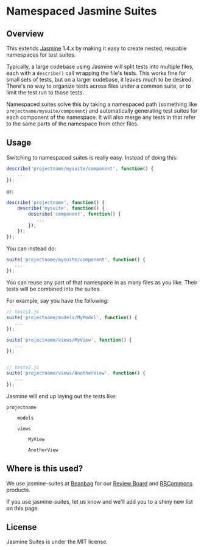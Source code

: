 Namespaced Jasmine Suites
=========================

Overview
--------

This extends [Jasmine](http://pivotal.github.io/jasmine/) 1.4.x by making it
easy to create nested, reusable namespaces for test suites.

Typically, a large codebase using Jasmine will split tests into multiple files,
each with a `describe()` call wrapping the file's tests. This works fine for
small sets of tests, but on a larger codebase, it leaves much to be desired.
There's no way to organize tests across files under a common suite, or to
limit the test run to those tests.

Namespaced suites solve this by taking a namespaced path (something like
`projectname/mysuite/component`) and automatically generating test suites for
each component of the namespace. It will also merge any tests in that
refer to the same parts of the namespace from other files.


Usage
-----

Switching to namespaced suites is really easy. Instead of doing this:

```javascript
describe('projectname/mysuite/component', function() {
    ...
});
```

or:

```javascript
describe('projectname', function() {
    describe('mysuite', function() {
        describe('component', function() {
           ...
        });
    });
});
```

You can instead do:

```javascript
suite('projectname/mysuite/component', function() {
   ...
});
```

You can reuse any part of that namespace in as many files as you like. Their
tests will be combined into the suites.

For example, say you have the following:

```javascript
// tests1.js
suite('projectname/models/MyModel', function() {
   ...
});

suite('projectname/views/MyView', function() {
   ...
});


// tests2.js
suite('projectname/views/AnotherView', function() {
   ...
});
```

Jasmine will end up laying out the tests like:

    projectname

        models

        views

            MyView

            AnotherView


Where is this used?
-------------------

We use jasmine-suites at [Beanbag](http://www.beanbaginc.com/) for our
[Review Board](http://www.reviewboard.org/) and
[RBCommons](https://rbcommons.com/) products.

If you use jasmine-suites, let us know and we'll add you to a shiny new list on
this page.


License
-------

Jasmine Suites is under the MIT license.
